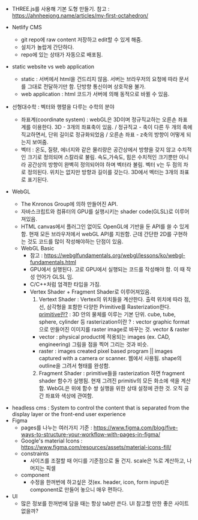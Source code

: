 - THREE.js를 사용해 기본 도형 만들기. 참고 : https://ahnheejong.name/articles/my-first-octahedron/
- Netlify CMS
  - git repo에 raw content 저장하고 edit할 수 있게 해줌.
  - 설치가 놀랍게 간단하다.
  - repo에 있는 상태가 자동으로 배포됨.
- static website vs web application
  - static : 서버에서 html을 건드리지 않음. 서버는 브라우저의 요청에 따라 문서를 그대로 전달하기만 함. 단방향 통신이며 상호작용 불가.
  - web application : html 코드가 서버에 의해 동적으로 바뀔 수 있음.
- 선형대수학 : 벡터와 행렬을 다루는 수학의 분야

  - 좌표계(coordinate system) : webGL은 3D이며 정규직교하는 오른손 좌표계를 이용한다. 3D - 3개의 좌표축이 있음. / 정규직교 - 축이 다른 두 개의 축에 직교하면서, 단위 길이로 정규화되었음 / 오른손 좌표 - z축의 방향이 어떻게 되는지 보여줌.
  - 벡터 : 온도, 질량, 에너지와 같은 물리량은 공간상에서 방향을 갖지 않고 수치적인 크기로 정의되며 스칼라로 불림. 속도,가속도, 힘은 수치적인 크기뿐만 아니라 공간상의 방향이 완벽히 정의되어야 하며 벡터라 불림. 벡터 v는 두 점의 차로 정의된다. 위치는 없지만 방향과 길이를 갖는다. 3D에서 벡터는 3개의 좌표로 표기된다.

- WebGL
  - The Knronos Group에 의하 만들어진 API.
  - 자바스크립트와 컴퓨터의 GPU를 실행시키는 shader code(GLSL)로 이루어져있음.
  - HTML canvas에서 플러그인 없이도 OpenGL에 기반을 둔 API를 쓸 수 있게 함. 현재 모든 브라우저에서 webGL API를 지원함. 근데 간단한 2D를 구현하는 것도 코드를 많이 작성해야하는 단점이 있음.
  - WebGL Basic
    - 참고 : <https://webglfundamentals.org/webgl/lessons/ko/webgl-fundamentals.html>
    - GPU에서 실행된다. 고로 GPU에서 실행되는 코드를 작성해야 함. 이 때 작성 언어가 GLSL 임.
    - C/C++처럼 엄격한 타입을 가짐.
    - Vertex Shader + Fragment Shader로 이루어져있음.
      1. Vertext Shader : Vertex의 위치들을 계산한다. 출력 위치에 따라 점, 선, 삼각형을 포함한 다양한 Primitive를 Rasterization한다.
         [primitive란?](https://www.instructables.com/id/The-Basics/) : 3D 안의 물체를 이루는 기본 단위. cube, tube, sphere, cylinder 등
         rasterization이란 ? : vector graphic format으로 만들어진 이미지를 raster image로 바꾸는 것.
         vector & raster
      - vector : physical product에 적용되는 images (ex. CAD, engineering) 그림을 점을 찍어 그리는 것과 비슷.
      - raster : images created pixel based program || images captured with a camera or scanner. 웹에서 사용됨. shape의 outline을 그려서 형태를 완성함.
      2. Fragment Shader : primitive들을 rasterization 하면 fragment shader 함수가 실행됨. 현재 그려진 primitiv의 모든 화소에 색을 계산함.
         WebGL은 위에 함수 쌍 실행을 위한 상태 설정에 관한 것. 오직 공간 좌표와 색상에 관여함.

* headless cms : System to control the content that is separated from the display layer or the front-end user experience
* Figma
  - pages를 나누는 여러가지 기준 : <https://www.figma.com/blog/five-ways-to-structure-your-workflow-with-pages-in-figma/>
  - Google's material Icons : <https://www.figma.com/resources/assets/material-icons-fill/>
  - constraints
    - 사이즈를 조절할 때 어디를 기준점으로 둘 건지. scale은 %로 계산하고, 나머지는 픽셀
  - component
    - 수정을 한꺼번에 하고싶은 것(ex. header, icon, form input)은 component로 만들어 놓으니 매우 편하다.
* UI
  - 많은 정보를 한꺼번에 담을 때는 항상 tab만 쓴다. UI 참고할 만한 좋은 사이트 없을까?
